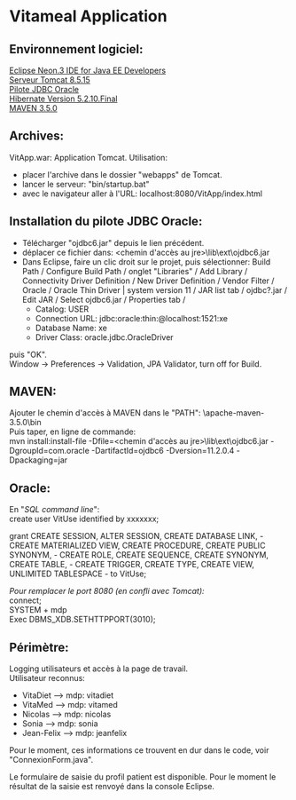 Vitameal Application
====================

Environnement logiciel:
-----------------------
[Eclipse Neon.3 IDE for Java EE Developers](http://www.eclipse.org/downloads/eclipse-packages/)  
[Serveur Tomcat 8.5.15](http://tomcat.apache.org/download-80.cgi#8.5.15)  
[Pilote JDBC Oracle](http://www.oracle.com/technetwork/database/enterprise-edition/jdbc-112010-090769.html)  
[Hibernate Version 5.2.10.Final](http://hibernate.org/orm/)  
[MAVEN 3.5.0](https://maven.apache.org/download.cgi)  

Archives:
---------
VitApp.war: Application Tomcat. Utilisation:  
- placer l'archive dans le dossier "webapps" de Tomcat.  
- lancer le serveur: "bin/startup.bat"  
- avec le navigateur aller à l'URL: localhost:8080/VitApp/index.html

Installation du pilote JDBC Oracle:
-----------------------------------
* Télécharger "ojdbc6.jar" depuis le lien précédent.  
* déplacer ce fichier dans: <chemin d'accès au jre>\lib\ext\ojdbc6.jar  
* Dans Eclipse, faire un clic droit sur le projet, puis sélectionner: Build Path / Configure Build Path / onglet "Libraries" / Add Library / Connectivity Driver Definition / New Driver Definition / Vendor Filter / Oracle / Oracle Thin Driver | system version 11 / JAR list tab / ojdbc?.jar / Edit JAR / Select ojdbc6.jar / Properties tab /  
    * Catalog: USER  
    * Connection URL: jdbc:oracle:thin:@localhost:1521:xe  
    * Database Name: xe  
    * Driver Class: oracle.jdbc.OracleDriver  

puis "OK".  
Window -> Preferences -> Validation, JPA Validator, turn off for Build.

MAVEN:
------
Ajouter le chemin d'accès à MAVEN dans le "PATH": <chemin maven>\apache-maven-3.5.0\bin  
Puis taper, en ligne de commande:  
mvn install:install-file -Dfile=<chemin d'accès au jre>\lib\ext\ojdbc6.jar -DgroupId=com.oracle -DartifactId=ojdbc6 -Dversion=11.2.0.4 -Dpackaging=jar

Oracle:
-------
En "_SQL command line_":  
create user VitUse identified by xxxxxxx;

grant CREATE SESSION, ALTER SESSION, CREATE DATABASE LINK, -
  CREATE MATERIALIZED VIEW, CREATE PROCEDURE, CREATE PUBLIC SYNONYM, -
  CREATE ROLE, CREATE SEQUENCE, CREATE SYNONYM, CREATE TABLE, - 
  CREATE TRIGGER, CREATE TYPE, CREATE VIEW, UNLIMITED TABLESPACE -
  to VitUse;

_Pour remplacer le port 8080 (en confli avec Tomcat):_  
connect;  
SYSTEM + mdp  
Exec DBMS_XDB.SETHTTPPORT(3010);  

Périmètre:
----------
Logging utilisateurs et accès à la page de travail.  
Utilisateur reconnus:
- VitaDiet --> mdp: vitadiet
- VitaMed  --> mdp: vitamed
- Nicolas  --> mdp: nicolas
- Sonia    --> mdp: sonia
- Jean-Felix --> mdp: jeanfelix  

Pour le moment, ces  informations ce trouvent en dur dans le code, voir "ConnexionForm.java".

Le formulaire de saisie du profil patient est disponible. Pour le moment le résultat de la saisie est renvoyé dans la console Eclipse.
